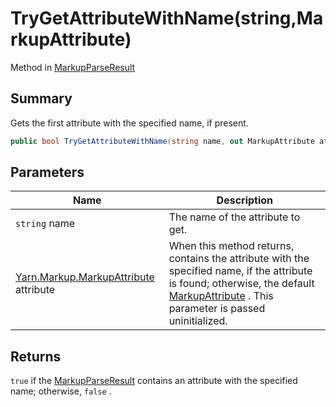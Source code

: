 # TryGetAttributeWithName(string,MarkupAttribute)

Method in [MarkupParseResult](./)

## Summary

Gets the first attribute with the specified name, if present.

```csharp
public bool TryGetAttributeWithName(string name, out MarkupAttribute attribute)
```

## Parameters

| Name                                                                     | Description                                                                                                                                                                                                              |
| ------------------------------------------------------------------------ | ------------------------------------------------------------------------------------------------------------------------------------------------------------------------------------------------------------------------ |
| `string` name                                                            | The name of the attribute to get.                                                                                                                                                                                        |
| [Yarn.Markup.MarkupAttribute](../yarn.markup.markupattribute/) attribute | When this method returns, contains the attribute with the specified name, if the attribute is found; otherwise, the default [MarkupAttribute](../yarn.markup.markupattribute/) . This parameter is passed uninitialized. |

## Returns

`true` if the [MarkupParseResult](./) contains an attribute with the specified name; otherwise, `false` .
